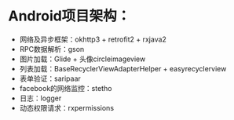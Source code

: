 
# Android项目架构：

+ 网络及异步框架：okhttp3 + retrofit2 + rxjava2
+ RPC数据解析：gson
+ 图片加载：Glide + 头像circleimageview
+ 列表加载：BaseRecyclerViewAdapterHelper + easyrecyclerview
+ 表单验证：saripaar
+ facebook的网络监控：stetho
+ 日志：logger
+ 动态权限请求：rxpermissions
